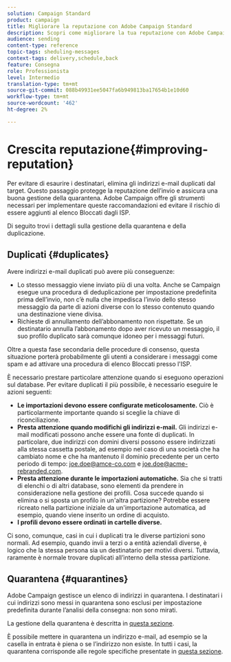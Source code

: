```yaml
---
solution: Campaign Standard
product: campaign
title: Migliorare la reputazione con Adobe Campaign Standard
description: Scopri come migliorare la tua reputazione con Adobe Campaign Standard gestendo indirizzi e-mail e quarantena duplicati.
audience: sending
content-type: reference
topic-tags: sheduling-messages
context-tags: delivery,schedule,back
feature: Consegna
role: Professionista
level: Intermedio
translation-type: tm+mt
source-git-commit: 088b49931ee5047fa6b949813ba17654b1e10d60
workflow-type: tm+mt
source-wordcount: '462'
ht-degree: 2%

---
```



# Crescita reputazione{#improving-reputation}

Per evitare di esaurire i destinatari, elimina gli indirizzi e-mail duplicati dal target. Questo passaggio protegge la reputazione dell’invio e assicura una buona gestione della quarantena. Adobe Campaign offre gli strumenti necessari per implementare queste raccomandazioni ed evitare il rischio di essere aggiunti al elenco Bloccati dagli ISP.

Di seguito trovi i dettagli sulla gestione della quarantena e della duplicazione.

## Duplicati {#duplicates}

Avere indirizzi e-mail duplicati può avere più conseguenze:
* Lo stesso messaggio viene inviato più di una volta. Anche se Campaign esegue una procedura di deduplicazione per impostazione predefinita prima dell’invio, non c’è nulla che impedisca l’invio dello stesso messaggio da parte di azioni diverse con lo stesso contenuto quando una destinazione viene divisa.
* Richieste di annullamento dell’abbonamento non rispettate. Se un destinatario annulla l’abbonamento dopo aver ricevuto un messaggio, il suo profilo duplicato sarà comunque idoneo per i messaggi futuri.

Oltre a questa fase secondaria delle procedure di consenso, questa situazione porterà probabilmente gli utenti a considerare i messaggi come spam e ad attivare una procedura di elenco Bloccati presso l&#39;ISP.

È necessario prestare particolare attenzione quando si eseguono operazioni sul database. Per evitare duplicati il più possibile, è necessario eseguire le azioni seguenti:
* **Le importazioni devono essere configurate meticolosamente.** Ciò è particolarmente importante quando si sceglie la chiave di riconciliazione.
* **Presta attenzione quando modifichi gli indirizzi e-mail.** Gli indirizzi e-mail modificati possono anche essere una fonte di duplicati. In particolare, due indirizzi con domini diversi possono essere indirizzati alla stessa cassetta postale, ad esempio nel caso di una società che ha cambiato nome e che ha mantenuto il dominio precedente per un certo periodo di tempo: joe.doe@amce-co.com e joe.doe@acme-rebranded.com.
* **Presta attenzione durante le importazioni automatiche.** Sia che si tratti di elenchi o di altri database, sono elementi da prendere in considerazione nella gestione dei profili. Cosa succede quando si elimina o si sposta un profilo in un&#39;altra partizione? Potrebbe essere ricreato nella partizione iniziale da un&#39;importazione automatica, ad esempio, quando viene inserito un ordine di acquisto.
* **I profili devono essere ordinati in cartelle diverse.**

Ci sono, comunque, casi in cui i duplicati tra le diverse partizioni sono normali. Ad esempio, quando invii a terzi o a entità aziendali diverse, è logico che la stessa persona sia un destinatario per motivi diversi. Tuttavia, raramente è normale trovare duplicati all’interno della stessa partizione.

## Quarantena {#quarantines}

 Adobe Campaign gestisce un elenco di indirizzi in quarantena. I destinatari i cui indirizzi sono messi in quarantena sono esclusi per impostazione predefinita durante l’analisi della consegna: non sono mirati.

La gestione della quarantena è descritta in [questa sezione](../../sending/using/understanding-quarantine-management.md).

È possibile mettere in quarantena un indirizzo e-mail, ad esempio se la casella in entrata è piena o se l’indirizzo non esiste. In tutti i casi, la quarantena corrisponde alle regole specifiche presentate in [questa sezione](../../sending/using/understanding-quarantine-management.md#conditions-for-sending-an-address-to-quarantine).
